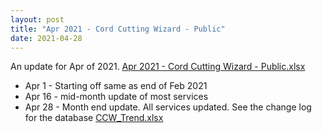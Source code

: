```yaml
---
layout: post
title: "Apr 2021 - Cord Cutting Wizard - Public"
date: 2021-04-28
---
```

<p>An update for Apr of 2021. <a href="/Apr 2021 - Cord Cutting Wizard - Public.xlsx">Apr 2021 - Cord Cutting Wizard - Public.xlsx</a>
  <p>
    <ul>
      <li>Apr 1 - Starting off same as end of Feb 2021
      <li>Apr 16 - mid-month update of most services
      <li>Apr 28 - Month end update. All services updated. See the change log for the database <a href="/CCW_Trend.xlsx">CCW_Trend.xlsx</a>
